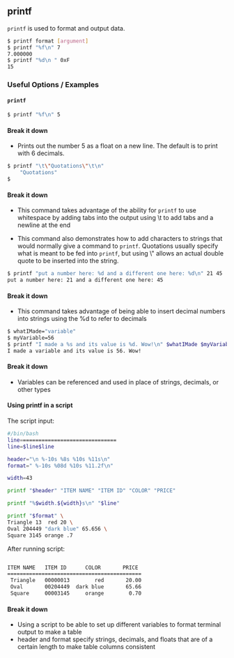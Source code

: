 ---
---

printf
--

`printf` is used to format and output data.

~~~ bash
$ printf format [argument]
$ printf "%f\n" 7
7.000000
$ printf "%d\n " 0xF
15
~~~

<!--more-->

### Useful Options / Examples

#### `printf`
~~~ bash
$ printf "%f\n" 5
~~~

#### Break it down

* Prints out the number 5 as a float on a new line. The default is to print with 6 decimals.

~~~ bash
$ printf "\t\"Quotations\"\t\n"
	"Quotations"	
$
~~~

#### Break it down

* This command takes advantage of the ability for `printf` to use whitespace by adding tabs into the output using \t to add tabs and a newline at the end

* This command also demonstrates how to add characters to strings that would normally give a command to `printf`. Quotations usually specify what is meant to be fed into `printf`, but using \\" allows an actual double quote to be inserted into the string.

~~~ bash
$ printf "put a number here: %d and a different one here: %d\n" 21 45
put a number here: 21 and a different one here: 45
~~~

#### Break it down

* This command takes advantage of being able to insert decimal numbers into strings using the %d to refer to decimals

~~~ bash
$ whatIMade="variable"
$ myVariable=56
$ printf "I made a %s and its value is %d. Wow!\n" $whatIMade $myVariable
I made a variable and its value is 56. Wow!
~~~

#### Break it down

* Variables can be referenced and used in place of strings, decimals, or other types

#### Using printf in a script
The script input:

~~~ bash
#/bin/bash
line===============================
line=$line$line

header="\n %-10s %8s %10s %11s\n"
format=" %-10s %08d %10s %11.2f\n"

width=43

printf "$header" "ITEM NAME" "ITEM ID" "COLOR" "PRICE"

printf "%$width.${width}s\n" "$line"

printf "$format" \
Triangle 13  red 20 \
Oval 204449 "dark blue" 65.656 \
Square 3145 orange .7
~~~

After running script:

~~~ bash

ITEM NAME   ITEM ID      COLOR       PRICE
===========================================
 Triangle   00000013        red       20.00
 Oval       00204449  dark blue       65.66
 Square     00003145     orange        0.70
~~~

#### Break it down
* Using a script to be able to set up different variables to format terminal output to make a table
* header and format specify strings, decimals, and floats that are of a certain length to make table columns consistent



